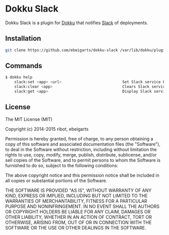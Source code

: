 # Dokku Slack

Dokku Slack is a plugin for [Dokku](https://github.com/progrium/dokku) that notifies [Slack](http://www.slack.com) of deployments.

## Installation

```sh
git clone https://github.com/ebeigarts/dokku-slack /var/lib/dokku/plugins/slack
```

## Commands

```sh
$ dokku help
    slack:set <app> <url>                           Set Slack service URL
    slack:clear <app>                               Clears Slack service URL
    slack:get <app>                                 Display Slack service URL
```

## License

The MIT License (MIT)

Copyright (c) 2014-2015 ribot, ebeigarts

Permission is hereby granted, free of charge, to any person obtaining a copy
of this software and associated documentation files (the "Software"), to deal
in the Software without restriction, including without limitation the rights
to use, copy, modify, merge, publish, distribute, sublicense, and/or sell
copies of the Software, and to permit persons to whom the Software is
furnished to do so, subject to the following conditions:

The above copyright notice and this permission notice shall be included in
all copies or substantial portions of the Software.

THE SOFTWARE IS PROVIDED "AS IS", WITHOUT WARRANTY OF ANY KIND, EXPRESS OR
IMPLIED, INCLUDING BUT NOT LIMITED TO THE WARRANTIES OF MERCHANTABILITY,
FITNESS FOR A PARTICULAR PURPOSE AND NONINFRINGEMENT. IN NO EVENT SHALL THE
AUTHORS OR COPYRIGHT HOLDERS BE LIABLE FOR ANY CLAIM, DAMAGES OR OTHER
LIABILITY, WHETHER IN AN ACTION OF CONTRACT, TORT OR OTHERWISE, ARISING FROM,
OUT OF OR IN CONNECTION WITH THE SOFTWARE OR THE USE OR OTHER DEALINGS IN THE
SOFTWARE.
